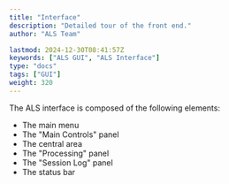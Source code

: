 ```yaml
---
title: "Interface"
description: "Detailed tour of the front end."
author: "ALS Team"

lastmod: 2024-12-30T08:41:57Z
keywords: ["ALS GUI", "ALS Interface"]
type: "docs"
tags: ["GUI"]
weight: 320
---
```


The ALS interface is composed of the following elements:

- The main menu
- The "Main Controls" panel
- The central area
- The "Processing" panel
- The "Session Log" panel
- The status bar
